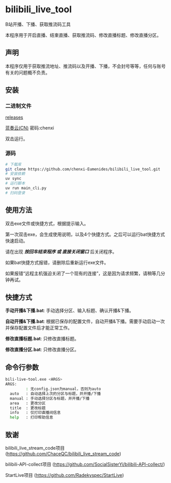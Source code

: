 # bilibili_live_tool

B站开播、下播、获取推流码工具

本程序用于开启直播、结束直播、获取推流码、修改直播标题、修改直播分区。


## 声明

本程序仅用于获取推流地址、推流码以及开播、下播，不会封号等等，任何与账号有关的问题概不负责。

## 安装

### 二进制文件

[releases](https://github.com/chenxi-Eumenides/bilibili_live_tool/releases/latest)

[蓝奏云(CN)](https://wwzt.lanzoul.com/b00zxtbjrg)  密码:chenxi

双击运行。

### 源码

```bash
# 下载库
git clone https://github.com/chenxi-Eumenides/bilibili_live_tool.git
# 安装依赖
uv sync
# 运行脚本
uv run main_cli.py
# 扫码登录
```

## 使用方法

双击exe文件或快捷方式，根据提示输入。

第一次双击exe，会生成使用说明，以及4个快捷方式。之后可以运行bat快捷方式快速启动。

请在出现 ***按回车结束程序 或 直接关闭窗口*** 后关闭程序。

如果bat快捷方式报错，请删除后重新运行exe文件。

如果报错“远程主机强迫关闭了一个现有的连接”，这是因为请求频繁，请稍等几分钟再试。

## 快捷方式

**手动开播&下播.bat**: 手动选择分区、输入标题、确认开播&下播。

**自动开播&下播.bat**: 根据已保存的配置文件，自动开播&下播。需要手动启动一次并保存配置文件后才能正常工作。

**修改直播标题.bat**: 只修改直播标题。

**修改直播分区.bat**: 只修改直播分区。

## 命令行参数

```bash
bili-live-tool.exe <ARGS>
ARGS:
         : 无config.json为manual，否则为auto
  auto   : 自动选择上次的分区与标题，并开播/下播
  manual : 手动选择分区与标题，并开播/下播
  area   : 更改分区
  title  : 更改标题
  info   : 仅打印直播间信息
  help   : 打印帮助信息
```

## 致谢

bilibili_live_stream_code项目 (https://github.com/ChaceQC/bilibili_live_stream_code)

bilibili-API-collect项目 (https://github.com/SocialSisterYi/bilibili-API-collect/)

StartLive项目 (https://github.com/Radekyspec/StartLive)
